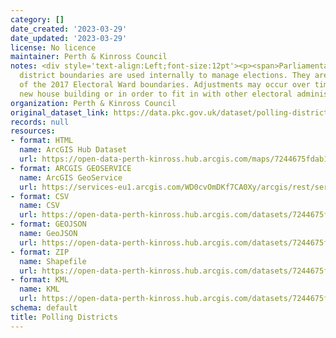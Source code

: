 ```yaml
---
category: []
date_created: '2023-03-29'
date_updated: '2023-03-29'
license: No licence
maintainer: Perth & Kinross Council
notes: <div style='text-align:Left;font-size:12pt'><p><span>Parliamentary polling
  district boundaries are used internally to manage elections. They are sub-divisions
  of the 2017 Electoral Ward boundaries. Adjustments may occur over time to reflect
  new house building or in order to fit in with other electoral administrative boundaries.</span></p></div>
organization: Perth & Kinross Council
original_dataset_link: https://data.pkc.gov.uk/dataset/polling-districts1
records: null
resources:
- format: HTML
  name: ArcGIS Hub Dataset
  url: https://open-data-perth-kinross.hub.arcgis.com/maps/7244675fdab14e6db45296ff40ecd5e5_4
- format: ARCGIS GEOSERVICE
  name: ArcGIS GeoService
  url: https://services-eu1.arcgis.com/WD0cvOmDKf7CA0Xy/arcgis/rest/services/Polling_Districts/FeatureServer/4
- format: CSV
  name: CSV
  url: https://open-data-perth-kinross.hub.arcgis.com/datasets/7244675fdab14e6db45296ff40ecd5e5_4.csv?outSR=%7B%22latestWkid%22%3A27700%2C%22wkid%22%3A27700%7D
- format: GEOJSON
  name: GeoJSON
  url: https://open-data-perth-kinross.hub.arcgis.com/datasets/7244675fdab14e6db45296ff40ecd5e5_4.geojson?outSR=%7B%22latestWkid%22%3A27700%2C%22wkid%22%3A27700%7D
- format: ZIP
  name: Shapefile
  url: https://open-data-perth-kinross.hub.arcgis.com/datasets/7244675fdab14e6db45296ff40ecd5e5_4.zip?outSR=%7B%22latestWkid%22%3A27700%2C%22wkid%22%3A27700%7D
- format: KML
  name: KML
  url: https://open-data-perth-kinross.hub.arcgis.com/datasets/7244675fdab14e6db45296ff40ecd5e5_4.kml?outSR=%7B%22latestWkid%22%3A27700%2C%22wkid%22%3A27700%7D
schema: default
title: Polling Districts
---
```

